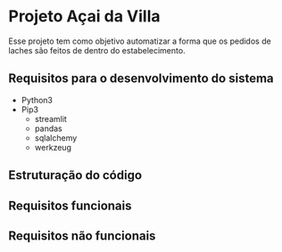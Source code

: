 # Projeto Açai da Villa

Esse projeto tem como objetivo automatizar a forma que os pedidos de laches são feitos de dentro do estabelecimento.

## Requisitos para o desenvolvimento do sistema

- Python3
- Pip3
    - streamlit
    - pandas
    - sqlalchemy
    - werkzeug


## Estruturação do código

## Requisitos funcionais

## Requisitos não funcionais